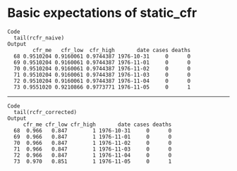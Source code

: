 # Basic expectations of static_cfr

    Code
      tail(rcfr_naive)
    Output
            cfr_me   cfr_low  cfr_high       date cases deaths
      68 0.9510204 0.9160061 0.9744387 1976-10-31     0      0
      69 0.9510204 0.9160061 0.9744387 1976-11-01     0      0
      70 0.9510204 0.9160061 0.9744387 1976-11-02     0      0
      71 0.9510204 0.9160061 0.9744387 1976-11-03     0      0
      72 0.9510204 0.9160061 0.9744387 1976-11-04     0      0
      73 0.9551020 0.9210866 0.9773771 1976-11-05     0      1

---

    Code
      tail(rcfr_corrected)
    Output
         cfr_me cfr_low cfr_high       date cases deaths
      68  0.966   0.847        1 1976-10-31     0      0
      69  0.966   0.847        1 1976-11-01     0      0
      70  0.966   0.847        1 1976-11-02     0      0
      71  0.966   0.847        1 1976-11-03     0      0
      72  0.966   0.847        1 1976-11-04     0      0
      73  0.970   0.851        1 1976-11-05     0      1

